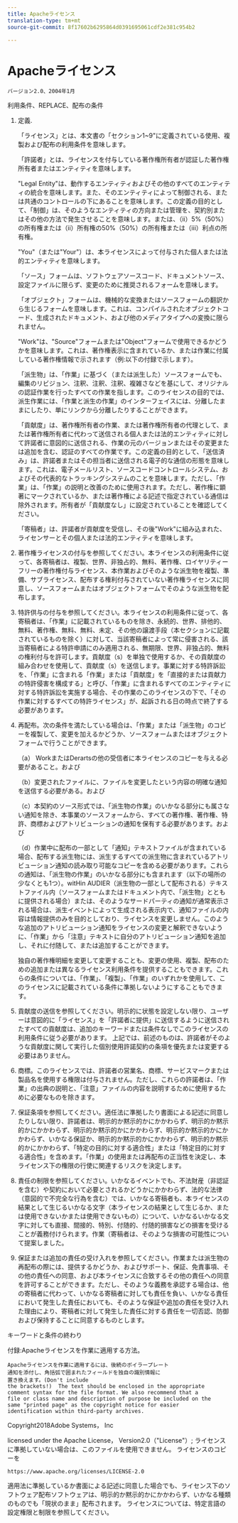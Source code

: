 ```yaml
---
title: Apacheライセンス
translation-type: tm+mt
source-git-commit: 8f17602b6295864d0391695061cdf2e381c954b2

---
```



# Apacheライセンス

    バージョン2.0、2004年1月
<!--                        https://www.apache.org/licenses/  -->

利用条件、REPLACE、配布の条件

1. 定義.

   「ライセンス」とは、本文書の「セクション1~9"に定義されている使用、複製および配布の利用条件を意味します。

   「許諾者」とは、ライセンスを付与している著作権所有者が認証した著作権所有者またはエンティティを意味します。

   "Legal Entity"は、動作するエンティティおよびその他のすべてのエンティティの統合を意味します。また、そのエンティティによって制御される、または共通のコントロールの下にあることを意味します。この定義の目的として、「制御」は、そのようなエンティティの方向または管理を、契約別またはその他の方法で発生させることを意味します。または、（ii）5%（50%）の所有権または（ii）所有権の50%（50%）の所有権または（iii）利点の所有権。

   "You"（または"Your"）は、本ライセンスによって付与された個人または法的エンティティを意味します。

   「ソース」フォームは、ソフトウェアソースコード、ドキュメントソース、設定ファイルに限らず、変更のために推奨されるフォームを意味します。

   「オブジェクト」フォームは、機械的な変換またはソースフォームの翻訳から生じるフォームを意味します。これは、コンパイルされたオブジェクトコード、生成されたドキュメント、および他のメディアタイプへの変換に限られません。

   "Work"は、"Source"フォームまたは"Object"フォームで使用できるかどうかを意味します。これは、著作権表示に含まれているか、または作業に付属している著作権情報で示されます（例:以下の付録で示します）。

   「派生物」は、「作業」に基づく（または派生した）ソースフォームでも、編集のリビジョン、注釈、注釈、注釈、複雑さなどを基にして、オリジナルの認証作業を行ったすべての作業を指します。このライセンスの目的では、派生作業には、「作業と派生の作業」のインターフェイスには、分離したままにしたり、単にリンクから分離したりすることができます。

   「貢献度」は、著作権所有者の作業、または著作権所有者の代理として、または著作権所有者に代わって送信される個人または法的エンティティに対して許諾者に意図的に送信される、作業の元のバージョンまたはその変更または追加を含む、認証のすべての作業です。この定義の目的として、「送信済み」は、許諾者またはその担当者に送信される電子的な通信の形態を意味します。これは、電子メールリスト、ソースコードコントロールシステム、およびその代表的なトラッキングシステムのことを意味します。ただし、「作業」は、「作業」の説明と改善のために使用されます。ただし、著作権に顕著にマークされているか、または著作権による記述で指定されている通信は除外されます。所有者が「貢献度なし」に設定されていることを確認してください。

   「寄稿者」は、許諾者が貢献度を受信し、その後"Work"に組み込まれた、ライセンサーとその個人または法的エンティティを意味します。

2. 著作権ライセンスの付与を参照してください。本ライセンスの利用条件に従って、各寄稿者は、複製、世界、非独占的、無料、著作権、ロイヤリティーフリーの著作権付与ライセンス、本作業およびそのような派生物を複製、準備、サブライセンス、配布する権利付与されていない著作権ライセンスに同意し、ソースフォームまたはオブジェクトフォームでそのような派生物を配布します。

3. 特許供与の付与を参照してください。本ライセンスの利用条件に従って、各寄稿者は、「作業」に記載されているものを除き、永続的、世界、排他的、無料、著作権、無料、無料、未定、その他の譲渡手段（本セクションに記載されているものを除く）に対して、当該寄稿者によって常に侵害される、該当寄稿者による特許申請にのみ適用される、無期限、世界、非独占的、無料の権利付与を許可します。貢献度（s）を単独で使用するか、その貢献度の組み合わせを使用して、貢献度（s）を送信します。事業に対する特許訴訟を、「作業」に含まれる「作業」または「貢献度」を「直接的または貢献力の特許侵害を構成する」と呼び、「作業」に含まれるすべてのエンティティに対する特許訴訟を実施する場合、その作業のこのライセンスの下で、「その作業に対するすべての特許ライセンス」が、起訴される日の時点で終了する必要があります。

4. 再配布。次の条件を満たしている場合は、「作業」または「派生物」のコピーを複製して、変更を加えるかどうか、ソースフォームまたはオブジェクトフォームで行うことができます。

   （a） WorkまたはDerartsの他の受信者に本ライセンスのコピーを与える必要があること。および

   （b）変更されたファイルに、ファイルを変更したという内容の明確な通知を送信する必要がある。および

   （c）本契約のソース形式では、「派生物の作業」のいかなる部分にも属さない通知を除き、本事業のソースフォームから、すべての著作権、著作権、特許、商標およびアトリビューションの通知を保有する必要があります。および

   （d）作業中に配布の一部として「通知」テキストファイルが含まれている場合、配布する派生物には、派生するすべての派生物に含まれているアトリビューション通知の読み取り可能なコピーを含める必要があります。これらの通知は、「派生物の作業」のいかなる部分にも含まれます（以下の場所の少なくとも1つ）。witHin AUDIER（派生物の一部として配布される）テキストファイル内（ソースフォームまたはドキュメント内で、「派生物」とともに提供される場合）または、そのようなサードパーティの通知が通常表示される場合は、派生イベントによって生成される表示内で、通知ファイルの内容は情報提供のみを目的としており、ライセンスを変更しません。このような追加のアトリビューション通知をライセンスの変更と解釈できないように、「作業」から「注意」テキストに自分のアトリビューション通知を追加し、それに付随して、または追加することができます。

   独自の著作権明細を変更して変更することも、変更の使用、複製、配布のための追加または異なるライセンス利用条件を提供することもできます。これらの条件については、「作業」、「複製」、「作業」のいずれかを使用して、このライセンスに記載されている条件に準拠しないようにすることもできます。

5. 貢献度の送信を参照してください。明示的に状態を設定しない限り、ユーザーは意図的に「ライセンス」を「許諾者に提供」に送信するように送信されたすべての貢献度は、追加のキーワードまたは条件なしでこのライセンスの利用条件に従う必要があります。
上記では、前述のものは、許諾者がそのような貢献度に関して実行した個別使用許諾契約の条項を優先または変更する必要はありません。

6. 商標。このライセンスでは、許諾者の営業名、商標、サービスマークまたは製品名を使用する権限は付与されません。ただし、これらの許諾者は、「作業」の出典の説明と、「注意」ファイルの内容を説明するために使用するために必要なものを除きます。

7. 保証条項を参照してください。適任法に準拠したり書面による記述に同意したりしない限り、許諾者は、明示的か黙示的かにかかわらず、明示的か黙示的かにかかわらず、明示的か黙示的かにかかわらず、明示的か黙示的かにかかわらず、いかなる保証か、明示的か黙示的かにかかわらず、明示的か黙示的かにかかわらず、「特定の目的に対する適合性」または「特定目的に対する適合性」を含めます。「作業」の使用または再配布の正当性を決定し、本ライセンス下の権限の行使に関連するリスクを決定します。

8. 責任の制限を参照してください。いかなるイベントでも、不法財産（非認証を含む）や契約において必要とされるかどうかにかかわらず、法的な法律（意図的で不完全な行為を含む）では、いかなる寄稿者も、本ライセンスの結果として生じるいかなる文字（本ライセンスの結果として生じるか、または使用できないかまたは使用できないもの）について、いかなるいかなる文字に対しても直接、間接的、特別、付随的、付随的損害などの損害を受けることが義務付けられます。作業（寄稿者は、そのような損害の可能性について提案しました。

9. 保証または追加の責任の受け入れを参照してください。作業または派生物の再配布の際には、提供するかどうか、およびサポート、保証、免責事項、その他の責任への同意、および本ライセンスに合致するその他の責任への同意を許可することができます。ただし、そのような義務を承認する場合は、他の寄稿者に代わって、いかなる寄稿者に対しても責任を負い、いかなる責任において発生した責任においても、そのような保証や追加の責任を受け入れた理由により、寄稿者に対して発生した責任に対する責任を一切否認、防御および保持することに同意するものとします。

キーワードと条件の終わり

付録:Apacheライセンスを作業に適用する方法。

    Apacheライセンスを作業に適用するには、後続のボイラープレート
    通知を添付し、角括弧で囲まれたフィールドを独自の識別情報に
    置き換えます。(Don't include
    the brackets!)  The text should be enclosed in the appropriate
    comment syntax for the file format. We also recommend that a
    file or class name and description of purpose be included on the
    same "printed page" as the copyright notice for easier
    identification within third-party archives.

Copyright2018Adobe Systems， Inc

licensed under the Apache License， Version2.0（"License"）;
ライセンスに準拠していない場合は、このファイルを使用できません。
ライセンスのコピーを

    https://www.apache.org/licenses/LICENSE-2.0

適用法に準拠しているか書面による記述に同意した場合でも、ライセンス下のソフトウェア配布ソフトウェアは、明示的か黙示的かにかかわらず、いかなる種類のものでも「現状のまま」配布されます。
ライセンスについては、特定言語の設定権限と制限を参照してください。
